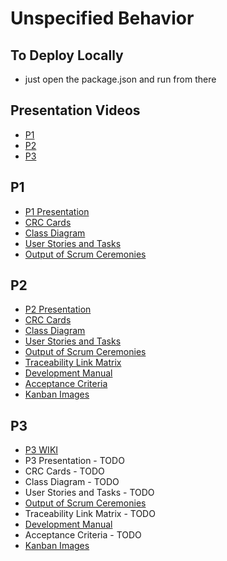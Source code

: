 # Unspecified Behavior

## To Deploy Locally
* just open the package.json and run from there

## Presentation Videos
* [P1](https://youtu.be/eE9ReTSFLEc)
* [P2](https://youtu.be/UoQXpszqEjc)
* [P3]()

## P1
* [P1 Presentation](Documents/P1Presentation.pdf)
* [CRC Cards](Documents/CRC.pdf)
* [Class Diagram](Documents/ClassDiagram.pdf)
* [User Stories and Tasks](Documents/UserStories&Tasks.pdf)
* [Output of Scrum Ceremonies](Documents/OutputofScrumCeremonies.pdf)

## P2
* [P2 Presentation](Documents/P2Presentation.pptx)
* [CRC Cards](Documents/CRC_P2.pdf)
* [Class Diagram](Documents/GameClassDiagram.vsd)
* [User Stories and Tasks](Documents/UserStories&Tasks.pdf)
* [Output of Scrum Ceremonies](Documents/P2OutputofScrumCeremonies.docx)
* [Traceability Link Matrix](Documents/TraceabilityLinkMatrix.xlsx)
* [Development Manual](Documents/PortalChessDevelopmentManual.docx)
* [Acceptance Criteria](Documents/AcceptanceCriteria.md)
* [Kanban Images](Documents/Kanban)

## P3
* [P3 WIKI](https://github.com/bstaab/cs414-f20-UnspecifiedBehavior/wiki/P3)
* P3 Presentation - TODO
* CRC Cards - TODO
* Class Diagram - TODO
* User Stories and Tasks - TODO
* [Output of Scrum Ceremonies](Documents/P3OutputOfScrumCeremonies.pdf)
* Traceability Link Matrix - TODO
* [Development Manual](Documents/PortalChessDevelopmentManual.docx)
* Acceptance Criteria - TODO
* [Kanban Images](Documents/Kanban)


